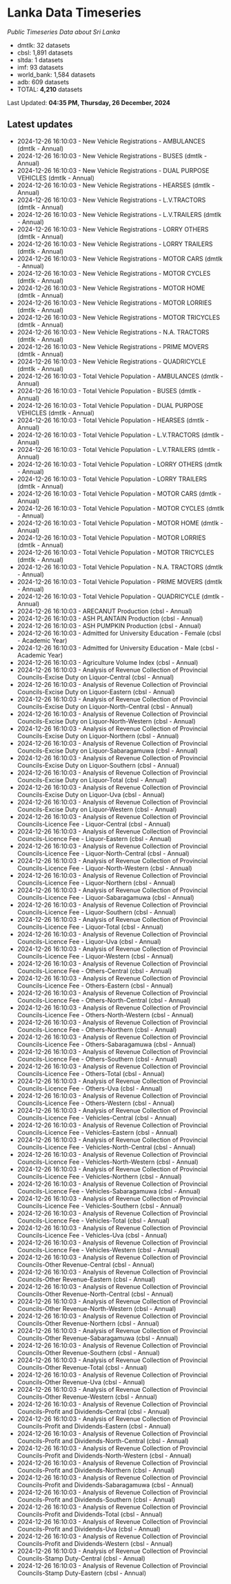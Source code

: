 # Lanka Data Timeseries
*Public Timeseries Data about Sri Lanka*

* dmtlk: 32 datasets
* cbsl: 1,891 datasets
* sltda: 1 datasets
* imf: 93 datasets
* world_bank: 1,584 datasets
* adb: 609 datasets
* TOTAL: **4,210** datasets

Last Updated: **04:35 PM, Thursday, 26 December, 2024**

## Latest updates

* 2024-12-26 16:10:03 - New Vehicle Registrations - AMBULANCES (dmtlk - Annual)
* 2024-12-26 16:10:03 - New Vehicle Registrations - BUSES (dmtlk - Annual)
* 2024-12-26 16:10:03 - New Vehicle Registrations - DUAL PURPOSE VEHICLES (dmtlk - Annual)
* 2024-12-26 16:10:03 - New Vehicle Registrations - HEARSES (dmtlk - Annual)
* 2024-12-26 16:10:03 - New Vehicle Registrations - L.V.TRACTORS (dmtlk - Annual)
* 2024-12-26 16:10:03 - New Vehicle Registrations - L.V.TRAILERS (dmtlk - Annual)
* 2024-12-26 16:10:03 - New Vehicle Registrations - LORRY OTHERS (dmtlk - Annual)
* 2024-12-26 16:10:03 - New Vehicle Registrations - LORRY TRAILERS (dmtlk - Annual)
* 2024-12-26 16:10:03 - New Vehicle Registrations - MOTOR CARS (dmtlk - Annual)
* 2024-12-26 16:10:03 - New Vehicle Registrations - MOTOR CYCLES (dmtlk - Annual)
* 2024-12-26 16:10:03 - New Vehicle Registrations - MOTOR HOME (dmtlk - Annual)
* 2024-12-26 16:10:03 - New Vehicle Registrations - MOTOR LORRIES (dmtlk - Annual)
* 2024-12-26 16:10:03 - New Vehicle Registrations - MOTOR TRICYCLES (dmtlk - Annual)
* 2024-12-26 16:10:03 - New Vehicle Registrations - N.A. TRACTORS (dmtlk - Annual)
* 2024-12-26 16:10:03 - New Vehicle Registrations - PRIME MOVERS (dmtlk - Annual)
* 2024-12-26 16:10:03 - New Vehicle Registrations - QUADRICYCLE (dmtlk - Annual)
* 2024-12-26 16:10:03 - Total Vehicle Population - AMBULANCES (dmtlk - Annual)
* 2024-12-26 16:10:03 - Total Vehicle Population - BUSES (dmtlk - Annual)
* 2024-12-26 16:10:03 - Total Vehicle Population - DUAL PURPOSE VEHICLES (dmtlk - Annual)
* 2024-12-26 16:10:03 - Total Vehicle Population - HEARSES (dmtlk - Annual)
* 2024-12-26 16:10:03 - Total Vehicle Population - L.V.TRACTORS (dmtlk - Annual)
* 2024-12-26 16:10:03 - Total Vehicle Population - L.V.TRAILERS (dmtlk - Annual)
* 2024-12-26 16:10:03 - Total Vehicle Population - LORRY OTHERS (dmtlk - Annual)
* 2024-12-26 16:10:03 - Total Vehicle Population - LORRY TRAILERS (dmtlk - Annual)
* 2024-12-26 16:10:03 - Total Vehicle Population - MOTOR CARS (dmtlk - Annual)
* 2024-12-26 16:10:03 - Total Vehicle Population - MOTOR CYCLES (dmtlk - Annual)
* 2024-12-26 16:10:03 - Total Vehicle Population - MOTOR HOME (dmtlk - Annual)
* 2024-12-26 16:10:03 - Total Vehicle Population - MOTOR LORRIES (dmtlk - Annual)
* 2024-12-26 16:10:03 - Total Vehicle Population - MOTOR TRICYCLES (dmtlk - Annual)
* 2024-12-26 16:10:03 - Total Vehicle Population - N.A. TRACTORS (dmtlk - Annual)
* 2024-12-26 16:10:03 - Total Vehicle Population - PRIME MOVERS (dmtlk - Annual)
* 2024-12-26 16:10:03 - Total Vehicle Population - QUADRICYCLE (dmtlk - Annual)
* 2024-12-26 16:10:03 - ARECANUT Production (cbsl - Annual)
* 2024-12-26 16:10:03 - ASH PLANTAIN Production (cbsl - Annual)
* 2024-12-26 16:10:03 - ASH PUMPKIN Production (cbsl - Annual)
* 2024-12-26 16:10:03 - Admitted for University Education - Female (cbsl - Academic Year)
* 2024-12-26 16:10:03 - Admitted for University Education - Male (cbsl - Academic Year)
* 2024-12-26 16:10:03 - Agriculture Volume Index (cbsl - Annual)
* 2024-12-26 16:10:03 - Analysis of Revenue Collection of Provincial Councils-Excise Duty on Liquor-Central (cbsl - Annual)
* 2024-12-26 16:10:03 - Analysis of Revenue Collection of Provincial Councils-Excise Duty on Liquor-Eastern (cbsl - Annual)
* 2024-12-26 16:10:03 - Analysis of Revenue Collection of Provincial Councils-Excise Duty on Liquor-North-Central (cbsl - Annual)
* 2024-12-26 16:10:03 - Analysis of Revenue Collection of Provincial Councils-Excise Duty on Liquor-North-Western (cbsl - Annual)
* 2024-12-26 16:10:03 - Analysis of Revenue Collection of Provincial Councils-Excise Duty on Liquor-Northern (cbsl - Annual)
* 2024-12-26 16:10:03 - Analysis of Revenue Collection of Provincial Councils-Excise Duty on Liquor-Sabaragamuwa (cbsl - Annual)
* 2024-12-26 16:10:03 - Analysis of Revenue Collection of Provincial Councils-Excise Duty on Liquor-Southern (cbsl - Annual)
* 2024-12-26 16:10:03 - Analysis of Revenue Collection of Provincial Councils-Excise Duty on Liquor-Total (cbsl - Annual)
* 2024-12-26 16:10:03 - Analysis of Revenue Collection of Provincial Councils-Excise Duty on Liquor-Uva (cbsl - Annual)
* 2024-12-26 16:10:03 - Analysis of Revenue Collection of Provincial Councils-Excise Duty on Liquor-Western (cbsl - Annual)
* 2024-12-26 16:10:03 - Analysis of Revenue Collection of Provincial Councils-Licence Fee - Liquor-Central (cbsl - Annual)
* 2024-12-26 16:10:03 - Analysis of Revenue Collection of Provincial Councils-Licence Fee - Liquor-Eastern (cbsl - Annual)
* 2024-12-26 16:10:03 - Analysis of Revenue Collection of Provincial Councils-Licence Fee - Liquor-North-Central (cbsl - Annual)
* 2024-12-26 16:10:03 - Analysis of Revenue Collection of Provincial Councils-Licence Fee - Liquor-North-Western (cbsl - Annual)
* 2024-12-26 16:10:03 - Analysis of Revenue Collection of Provincial Councils-Licence Fee - Liquor-Northern (cbsl - Annual)
* 2024-12-26 16:10:03 - Analysis of Revenue Collection of Provincial Councils-Licence Fee - Liquor-Sabaragamuwa (cbsl - Annual)
* 2024-12-26 16:10:03 - Analysis of Revenue Collection of Provincial Councils-Licence Fee - Liquor-Southern (cbsl - Annual)
* 2024-12-26 16:10:03 - Analysis of Revenue Collection of Provincial Councils-Licence Fee - Liquor-Total (cbsl - Annual)
* 2024-12-26 16:10:03 - Analysis of Revenue Collection of Provincial Councils-Licence Fee - Liquor-Uva (cbsl - Annual)
* 2024-12-26 16:10:03 - Analysis of Revenue Collection of Provincial Councils-Licence Fee - Liquor-Western (cbsl - Annual)
* 2024-12-26 16:10:03 - Analysis of Revenue Collection of Provincial Councils-Licence Fee - Others-Central (cbsl - Annual)
* 2024-12-26 16:10:03 - Analysis of Revenue Collection of Provincial Councils-Licence Fee - Others-Eastern (cbsl - Annual)
* 2024-12-26 16:10:03 - Analysis of Revenue Collection of Provincial Councils-Licence Fee - Others-North-Central (cbsl - Annual)
* 2024-12-26 16:10:03 - Analysis of Revenue Collection of Provincial Councils-Licence Fee - Others-North-Western (cbsl - Annual)
* 2024-12-26 16:10:03 - Analysis of Revenue Collection of Provincial Councils-Licence Fee - Others-Northern (cbsl - Annual)
* 2024-12-26 16:10:03 - Analysis of Revenue Collection of Provincial Councils-Licence Fee - Others-Sabaragamuwa (cbsl - Annual)
* 2024-12-26 16:10:03 - Analysis of Revenue Collection of Provincial Councils-Licence Fee - Others-Southern (cbsl - Annual)
* 2024-12-26 16:10:03 - Analysis of Revenue Collection of Provincial Councils-Licence Fee - Others-Total (cbsl - Annual)
* 2024-12-26 16:10:03 - Analysis of Revenue Collection of Provincial Councils-Licence Fee - Others-Uva (cbsl - Annual)
* 2024-12-26 16:10:03 - Analysis of Revenue Collection of Provincial Councils-Licence Fee - Others-Western (cbsl - Annual)
* 2024-12-26 16:10:03 - Analysis of Revenue Collection of Provincial Councils-Licence Fee - Vehicles-Central (cbsl - Annual)
* 2024-12-26 16:10:03 - Analysis of Revenue Collection of Provincial Councils-Licence Fee - Vehicles-Eastern (cbsl - Annual)
* 2024-12-26 16:10:03 - Analysis of Revenue Collection of Provincial Councils-Licence Fee - Vehicles-North-Central (cbsl - Annual)
* 2024-12-26 16:10:03 - Analysis of Revenue Collection of Provincial Councils-Licence Fee - Vehicles-North-Western (cbsl - Annual)
* 2024-12-26 16:10:03 - Analysis of Revenue Collection of Provincial Councils-Licence Fee - Vehicles-Northern (cbsl - Annual)
* 2024-12-26 16:10:03 - Analysis of Revenue Collection of Provincial Councils-Licence Fee - Vehicles-Sabaragamuwa (cbsl - Annual)
* 2024-12-26 16:10:03 - Analysis of Revenue Collection of Provincial Councils-Licence Fee - Vehicles-Southern (cbsl - Annual)
* 2024-12-26 16:10:03 - Analysis of Revenue Collection of Provincial Councils-Licence Fee - Vehicles-Total (cbsl - Annual)
* 2024-12-26 16:10:03 - Analysis of Revenue Collection of Provincial Councils-Licence Fee - Vehicles-Uva (cbsl - Annual)
* 2024-12-26 16:10:03 - Analysis of Revenue Collection of Provincial Councils-Licence Fee - Vehicles-Western (cbsl - Annual)
* 2024-12-26 16:10:03 - Analysis of Revenue Collection of Provincial Councils-Other Revenue-Central (cbsl - Annual)
* 2024-12-26 16:10:03 - Analysis of Revenue Collection of Provincial Councils-Other Revenue-Eastern (cbsl - Annual)
* 2024-12-26 16:10:03 - Analysis of Revenue Collection of Provincial Councils-Other Revenue-North-Central (cbsl - Annual)
* 2024-12-26 16:10:03 - Analysis of Revenue Collection of Provincial Councils-Other Revenue-North-Western (cbsl - Annual)
* 2024-12-26 16:10:03 - Analysis of Revenue Collection of Provincial Councils-Other Revenue-Northern (cbsl - Annual)
* 2024-12-26 16:10:03 - Analysis of Revenue Collection of Provincial Councils-Other Revenue-Sabaragamuwa (cbsl - Annual)
* 2024-12-26 16:10:03 - Analysis of Revenue Collection of Provincial Councils-Other Revenue-Southern (cbsl - Annual)
* 2024-12-26 16:10:03 - Analysis of Revenue Collection of Provincial Councils-Other Revenue-Total (cbsl - Annual)
* 2024-12-26 16:10:03 - Analysis of Revenue Collection of Provincial Councils-Other Revenue-Uva (cbsl - Annual)
* 2024-12-26 16:10:03 - Analysis of Revenue Collection of Provincial Councils-Other Revenue-Western (cbsl - Annual)
* 2024-12-26 16:10:03 - Analysis of Revenue Collection of Provincial Councils-Profit and Dividends-Central (cbsl - Annual)
* 2024-12-26 16:10:03 - Analysis of Revenue Collection of Provincial Councils-Profit and Dividends-Eastern (cbsl - Annual)
* 2024-12-26 16:10:03 - Analysis of Revenue Collection of Provincial Councils-Profit and Dividends-North-Central (cbsl - Annual)
* 2024-12-26 16:10:03 - Analysis of Revenue Collection of Provincial Councils-Profit and Dividends-North-Western (cbsl - Annual)
* 2024-12-26 16:10:03 - Analysis of Revenue Collection of Provincial Councils-Profit and Dividends-Northern (cbsl - Annual)
* 2024-12-26 16:10:03 - Analysis of Revenue Collection of Provincial Councils-Profit and Dividends-Sabaragamuwa (cbsl - Annual)
* 2024-12-26 16:10:03 - Analysis of Revenue Collection of Provincial Councils-Profit and Dividends-Southern (cbsl - Annual)
* 2024-12-26 16:10:03 - Analysis of Revenue Collection of Provincial Councils-Profit and Dividends-Total (cbsl - Annual)
* 2024-12-26 16:10:03 - Analysis of Revenue Collection of Provincial Councils-Profit and Dividends-Uva (cbsl - Annual)
* 2024-12-26 16:10:03 - Analysis of Revenue Collection of Provincial Councils-Profit and Dividends-Western (cbsl - Annual)
* 2024-12-26 16:10:03 - Analysis of Revenue Collection of Provincial Councils-Stamp Duty-Central (cbsl - Annual)
* 2024-12-26 16:10:03 - Analysis of Revenue Collection of Provincial Councils-Stamp Duty-Eastern (cbsl - Annual)